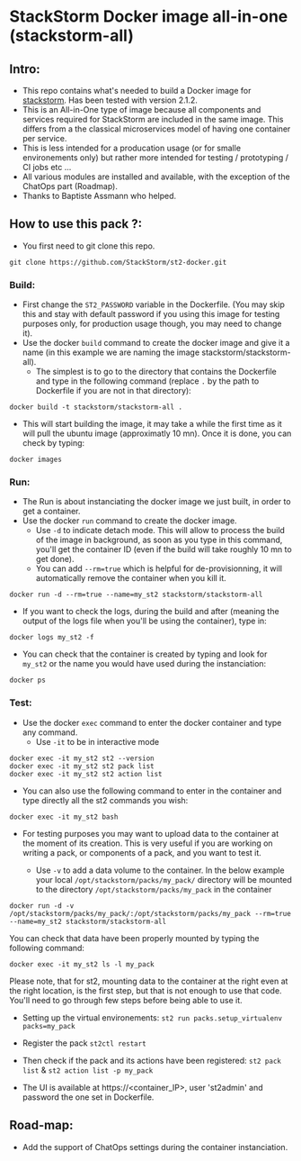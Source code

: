 # StackStorm Docker image all-in-one (stackstorm-all)

## Intro:

- This repo contains what's needed to build a Docker image for [stackstorm](https://stackstorm.com/). Has been tested with version  2.1.2.
- This is an All-in-One type of image because all components and services required for StackStorm are included in the same image. This differs from a the classical microservices model of having one container per service. 
- This is less intended for a producation usage (or for smalle environements only)  but rather more intended for testing / prototyping / CI jobs etc ...
- All various modules are installed and available, with the exception of the ChatOps part (Roadmap).
- Thanks to Baptiste Assmann who helped.

## How to use this pack ?:

- You first need to git clone this repo.
```
git clone https://github.com/StackStorm/st2-docker.git
```

### Build:
 - First change the ```ST2_PASSWORD``` variable in the Dockerfile. (You may skip this and stay with default password if you using this image for testing purposes only, for production usage though, you may need to change it).
 - Use the docker ```build``` command to create the docker image and give it a name (in this example we are naming the image stackstorm/stackstorm-all).
 	- The simplest is to go to the directory that contains the Dockerfile and type in the following command (replace ```.``` by the path to Dockerfile if you are not in that directory): 
```
docker build -t stackstorm/stackstorm-all .
```
 - This will start building the image, it may take a while the first time as it will pull the ubuntu image (approximatly 10 mn). Once it is done, you can check by typing:
```
docker images
```

### Run:

- The Run is about instanciating the docker image we just built, in order to get a container.
- Use the docker ```run``` command to create the docker image. 
	- Use ```-d``` to indicate detach mode. This will allow to process the build of the image in background, as soon as you type in this command, you'll get the container ID (even if the build will take roughly 10 mn to get done).
	- You can add ```--rm=true``` which is helpful for de-provisionning, it will automatically remove the container when you kill it.

```
docker run -d --rm=true --name=my_st2 stackstorm/stackstorm-all
```

- If you want to check the logs, during the build and after (meaning the output of the logs file when you'll be using the container), type in:
```
docker logs my_st2 -f
```

- You can check that the container is created by typing and look for ```my_st2``` or the name you would have used during the instanciation:
```
docker ps
```

### Test:

- Use the docker ```exec``` command to enter the docker container and type any command.
	- Use ```-it``` to be in interactive mode

```
docker exec -it my_st2 st2 --version
docker exec -it my_st2 st2 pack list
docker exec -it my_st2 st2 action list
```

- You can also use the following command to enter in the container and type directly all the st2 commands you wish:
```
docker exec -it my_st2 bash
```

- For testing purposes you may want to upload data to the container at the moment of its creation. This is very useful if you are working on writing a pack, or components of a pack, and you want to test it.

	- Use ```-v``` to add a data volume to the container. In the below example your local ```/opt/stackstorm/packs/my_pack/``` directory will be mounted to the directory ```/opt/stackstorm/packs/my_pack``` in the container

```
docker run -d -v /opt/stackstorm/packs/my_pack/:/opt/stackstorm/packs/my_pack --rm=true --name=my_st2 stackstorm/stackstorm-all
```

You can check that data have been properly mounted by typing the following command:

```
docker exec -it my_st2 ls -l my_pack
```

Please note, that for st2, mounting data to the container at the right even at the right location, is the first step, but that is not enough to use that code. You'll need to go through few steps before being able to use it.
- Setting up the virtual environements: ```st2 run packs.setup_virtualenv packs=my_pack```
- Register the pack ```st2ctl restart```
- Then check if the pack and its actions have been registered: ```st2 pack list``` & ```st2 action list -p my_pack```

- The UI is available at https://<container_IP>, user 'st2admin' and password the one set in Dockerfile.


## Road-map:
- Add the support of ChatOps settings during the container instanciation.
